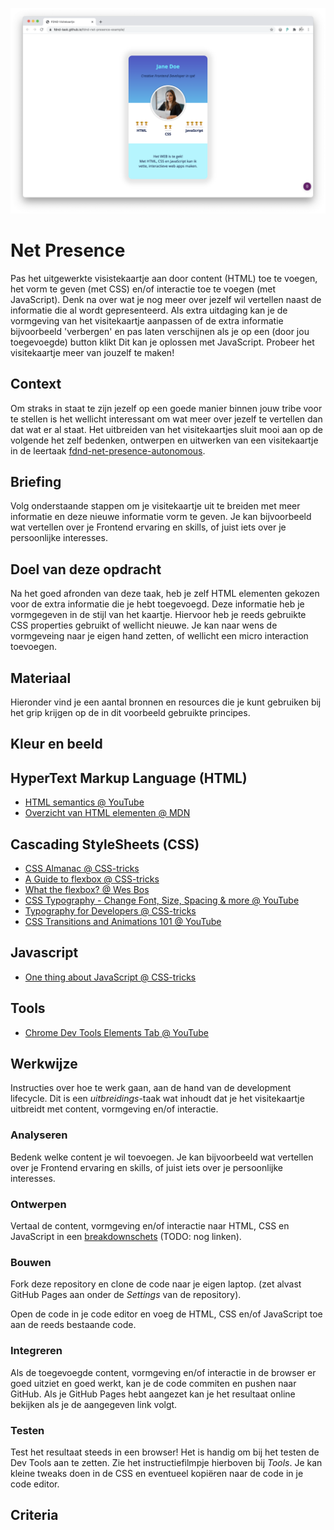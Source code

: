 ![Visitekaartje](VisitekaartjeChrome.png "Visitekaartje")

# Net Presence
Pas het uitgewerkte visistekaartje aan door content (HTML) toe te voegen, het vorm te geven (met CSS) en/of interactie toe te voegen (met JavaScript). Denk na over wat je nog meer over jezelf wil vertellen naast de informatie die al wordt gepresenteerd. Als extra uitdaging kan je de vormgeving van het visitekaartje aanpassen of de extra informatie bijvoorbeeld 'verbergen' en pas laten verschijnen als je op een (door jou toegevoegde) button klikt Dit kan je oplossen met JavaScript. Probeer het visitekaartje meer van jouzelf te maken!

## Context
Om straks in staat te zijn jezelf op een goede manier binnen jouw tribe voor te stellen is het wellicht interessant om wat meer over jezelf te vertellen dan dat wat er al staat. Het uitbreiden van het visitekaartjes sluit mooi aan op de volgende het zelf bedenken, ontwerpen en uitwerken van een visitekaartje in de leertaak [fdnd-net-presence-autonomous](https://github.com/fdnd-task/fdnd-net-presence-autonomous).

## Briefing
Volg onderstaande stappen om je visitekaartje uit te breiden met meer informatie en deze nieuwe informatie vorm te geven. Je kan bijvoorbeeld wat vertellen over je Frontend ervaring en skills, of juist iets over je persoonlijke interesses.

## Doel van deze opdracht
Na het goed afronden van deze taak, heb je zelf HTML elementen gekozen voor de extra informatie die je hebt toegevoegd. Deze informatie heb je vormgegeven in de stijl van het kaartje. Hiervoor heb je reeds gebruikte CSS properties gebruikt of wellicht nieuwe. Je kan naar wens de vormgeveing naar je eigen hand zetten, of wellicht een micro interaction toevoegen.

## Materiaal
Hieronder vind je een aantal bronnen en resources die je kunt gebruiken bij het grip krijgen op de in dit voorbeeld gebruikte principes.

## Kleur en beeld

## HyperText Markup Language (HTML)
- [HTML semantics @ YouTube](https://www.youtube.com/watch?v=n9T2B91hHRM)
- [Overzicht van HTML elementen @ MDN](https://developer.mozilla.org/nl/docs/Web/HTML/Element)

## Cascading StyleSheets (CSS)
- [CSS Almanac @ CSS-tricks](https://css-tricks.com/almanac/)
- [A Guide to flexbox @ CSS-tricks](https://css-tricks.com/snippets/css/a-guide-to-flexbox/)
- [What the flexbox? @ Wes Bos](https://flexbox.io/)
- [CSS Typography - Change Font, Size, Spacing & more @ YouTube](https://www.youtube.com/watch?v=RNakAX3rVVw)
- [Typography for Developers @ CSS-tricks](https://css-tricks.com/typography-for-developers/)
- [CSS Transitions and Animations 101 @ YouTube](https://www.youtube.com/watch?v=n9T2B91hHRM)

## Javascript
- [One thing about JavaScript @ CSS-tricks](https://css-tricks.com/video-screencasts/150-hey-designers-know-one-thing-javascript-recommend/)

## Tools
- [Chrome Dev Tools Elements Tab @ YouTube](https://www.youtube.com/watch?v=Z3HGJsNLQ1E)

## Werkwijze
Instructies over hoe te werk gaan, aan de hand van de development lifecycle. Dit is een *uitbreidings*-taak wat inhoudt dat je het visitekaartje uitbreidt met content, vormgeving en/of interactie. 

### Analyseren
Bedenk welke content je wil toevoegen. Je kan bijvoorbeeld wat vertellen over je Frontend ervaring en skills, of juist iets over je persoonlijke interesses. 

### Ontwerpen
Vertaal de content, vormgeving en/of interactie naar HTML, CSS en JavaScript in een [breakdownschets](...) (TODO: nog linken).

### Bouwen
Fork deze repository en clone de code naar je eigen laptop. (zet alvast GitHub Pages aan onder de *Settings* van de repository).

Open de code in je code editor en voeg de HTML, CSS en/of JavaScript toe aan de reeds bestaande code. 

### Integreren
Als de toegevoegde content, vormgeving en/of interactie in de browser er goed uitziet en goed werkt, kan je de code commiten en pushen naar GitHub. Als je GitHub Pages hebt aangezet kan je het resultaat online bekijken als je de aangegeven link volgt.

### Testen
Test het resultaat steeds in een browser! Het is handig om bij het testen de Dev Tools aan te zetten. Zie het instructiefilmpje hierboven bij *Tools*. Je kan kleine tweaks doen in de CSS en eventueel kopiëren naar de code in je code editor.


## Criteria



